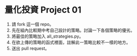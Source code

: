# 量化投資 Project 01

1. 請 fork 這一個 repo。
2. 先在組內比較期中考自己設計的策略。討論一下各個策略的優劣。
3. 將最佳的策略加入 all_strategies.py。
4. 在欲上傳的策略的函式裡面，註解此一策略比較不一樣的地方。
5. 送出 pull request。 
